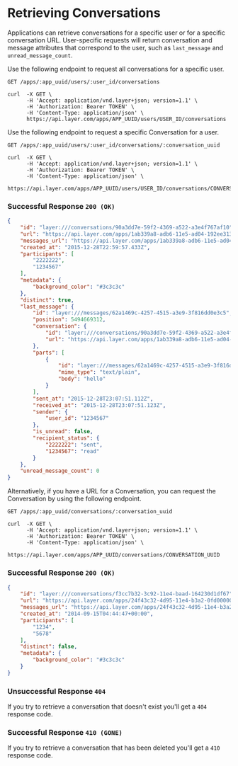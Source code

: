 # Retrieving Conversations

Applications can retrieve conversations for a specific user or for a specific conversation URL. User-specific requests will return conversation and message attributes that correspond to the user, such as `last_message` and `unread_message_count`.

Use the following endpoint to request all conversations for a specific user.

```request
GET /apps/:app_uuid/users/:user_id/conversations
```

```console
curl  -X GET \
      -H 'Accept: application/vnd.layer+json; version=1.1' \
      -H 'Authorization: Bearer TOKEN' \
      -H 'Content-Type: application/json' \
      https://api.layer.com/apps/APP_UUID/users/USER_ID/conversations
```


Use the following endpoint to request a specific Conversation for a user.

```request
GET /apps/:app_uuid/users/:user_id/conversations/:conversation_uuid
```

```console
curl  -X GET \
      -H 'Accept: application/vnd.layer+json; version=1.1' \
      -H 'Authorization: Bearer TOKEN' \
      -H 'Content-Type: application/json' \
      https://api.layer.com/apps/APP_UUID/users/USER_ID/conversations/CONVERSATION_UUID
```

### Successful Response `200 (OK)`

```json
{
    "id": "layer:///conversations/90a3dd7e-59f2-4369-a522-a3e4f767af10",
    "url": "https://api.layer.com/apps/1ab339a8-adb6-11e5-ad04-192ee3134c94/users/1234567/conversations/90a3dd7e-59f2-4369-a522-a3e4f767af10",
    "messages_url": "https://api.layer.com/apps/1ab339a8-adb6-11e5-ad04-192ee3134c94/users/1234567/conversations/90a3dd7e-59f2-4369-a522-a3e4f767af10/messages",
    "created_at": "2015-12-28T22:59:57.433Z",
    "participants": [
        "2222222",
        "1234567"
    ],
    "metadata": {
        "background_color": "#3c3c3c"
    },
    "distinct": true,
    "last_message": {
        "id": "layer:///messages/62a1469c-4257-4515-a3e9-3f816dd0e3c5",
        "position": 5494669312,
        "conversation": {
            "id": "layer:///conversations/90a3dd7e-59f2-4369-a522-a3e4f767af10",
            "url": "https://api.layer.com/apps/1ab339a8-adb6-11e5-ad04-192ee3134c94/users/1234567/conversations/90a3dd7e-59f2-4369-a522-a3e4f767af10"
        },
        "parts": [
            {
                "id": "layer:///messages/62a1469c-4257-4515-a3e9-3f816dd0e3c5/parts/0",
                "mime_type": "text/plain",
                "body": "hello"
            }
        ],
        "sent_at": "2015-12-28T23:07:51.112Z",
        "received_at": "2015-12-28T23:07:51.123Z",
        "sender": {
            "user_id": "1234567"
        },
        "is_unread": false,
        "recipient_status": {
            "2222222": "sent",
            "1234567": "read"
        }
    },
    "unread_message_count": 0
}
```

Alternatively, if you have a URL for a Conversation, you can request the Conversation by using the following endpoint.

```request
GET /apps/:app_uuid/conversations/:conversation_uuid
```

```console
curl  -X GET \
      -H 'Accept: application/vnd.layer+json; version=1.1' \
      -H 'Authorization: Bearer TOKEN' \
      -H 'Content-Type: application/json' \
      https://api.layer.com/apps/APP_UUID/conversations/CONVERSATION_UUID
```

### Successful Response `200 (OK)`

```json
{
    "id": "layer:///conversations/f3cc7b32-3c92-11e4-baad-164230d1df67",
    "url": "https://api.layer.com/apps/24f43c32-4d95-11e4-b3a2-0fd00000020d/conversations/f3cc7b32-3c92-11e4-baad-164230d1df67",
    "messages_url": "https://api.layer.com/apps/24f43c32-4d95-11e4-b3a2-0fd00000020d/conversations/f3cc7b32-3c92-11e4-baad-164230d1df67/messages",
    "created_at": "2014-09-15T04:44:47+00:00",
    "participants": [
        "1234",
        "5678"
    ],
    "distinct": false,
    "metadata": {
        "background_color": "#3c3c3c"
    }
}
```

### Unsuccessful Response `404`

If you try to retrieve a conversation that doesn't exist you'll get a `404` response code.

### Successful Response `410 (GONE)`

If you try to retrieve a conversation that has been deleted you'll get a `410` response code.
